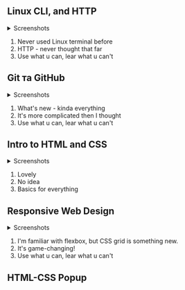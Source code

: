 ## Linux CLI, and HTTP
<details>
  <summary>Screenshots</summary>
  
![Quiz 1](https://github.com/nazarski/kottans-frontend/blob/main/task_linux_cli/linux_1.jpg)
![Quiz 2](https://github.com/nazarski/kottans-frontend/blob/main/task_linux_cli/linux_2.jpg)
![Quiz 3](https://github.com/nazarski/kottans-frontend/blob/main/task_linux_cli/linux_3.jpg)
![Quiz 4](https://github.com/nazarski/kottans-frontend/blob/main/task_linux_cli/linux_4.jpg)
</details>

1. Never used Linux terminal before
2. HTTP - never thought that far
3. Use what u can, lear what u can't

## Git та GitHub
<details>
  <summary>Screenshots</summary>
  
![Git Basics](https://github.com/nazarski/kottans-frontend/blob/main/task_git_collaboration/main_git.jpg)
![Git Remote](https://github.com/nazarski/kottans-frontend/blob/main/task_git_collaboration/remote.jpg)
</details>

1. What's new - kinda everything 
2. It's more complicated then I thought
3. Use what u can, lear what u can't

## Intro to HTML and CSS
<details>
  <summary>Screenshots</summary>
  
#Coursera
![Coursera html](https://github.com/nazarski/kottans-frontend/blob/main/task_html_css_intro/learn_html_coursera.jpg)
![Coursera css](https://github.com/nazarski/kottans-frontend/blob/main/task_html_css_intro/learn_css_coursera.jpg)
  
#CodeAcademy
![CodeAcademy html](https://github.com/nazarski/kottans-frontend/blob/main/task_html_css_intro/learn_html_codeacademy.jpg)
![CodeAcademy css](https://github.com/nazarski/kottans-frontend/blob/main/task_html_css_intro/learn_css_codeacademy.jpg)
</details>

1. Lovely 
2. No idea
3. Basics for everything

## Responsive Web Design
<details>
  <summary>Screenshots</summary>

![Flex Froggy](https://github.com/nazarski/kottans-frontend/blob/main/task_responsive_web_design/flexFroggy.jpg)
![Grid Garden](https://github.com/nazarski/kottans-frontend/blob/main/task_responsive_web_design/gridGarden.jpg)
</details>

1. I'm familiar with flexbox, but CSS grid is something new.
2. It's game-changing!
3. Use what u can, lear what u can't

## HTML-CSS Popup

[Demo]:<https://nazarski.github.io/HTML_CSS-Popup/>

[Files]:<https://github.com/nazarski/HTML_CSS-Popup/tree/master>

